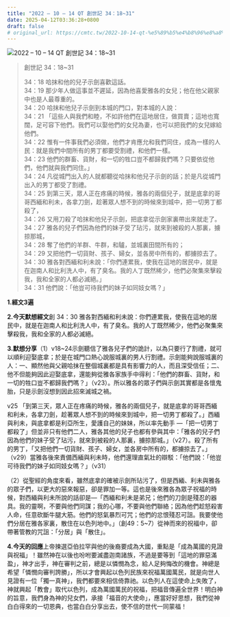 ```yaml
---
title: "2022 – 10 – 14 QT 創世記 34：18~31"
date: 2025-04-12T03:36:28+0800
draft: false
# original_url: https://cmtc.tw/2022-10-14-qt-%e5%89%b5%e4%b8%96%e8%a8%98-34%ef%bc%9a1831
---
```


![2022 – 10 – 14 QT 創世記 34：18~31](/images/qt.jpg  "2022 – 10 – 14 QT 創世記 34：18~31")

> 創世記 34：18~31
>
> 34：18 哈抹和他的兒子示劍喜歡這話。  
> 34：19 那少年人做這事並不遲延，因為他喜愛雅各的女兒；他在他父親家中也是人最尊重的。  
> 34：20 哈抹和他兒子示劍到本城的門口，對本城的人說：  
> 34：21 「這些人與我們和睦，不如許他們在這地居住，做買賣；這地也寬闊，足可容下他們。我們可以娶他們的女兒為妻，也可以把我們的女兒嫁給他們。  
> 34：22 惟有一件事我們必須做，他們才肯應允和我們同住，成為一樣的人民：就是我們中間所有的男丁都要受割禮，和他們一樣。  
> 34：23 他們的群畜、貨財，和一切的牲口豈不都歸我們嗎？只要依從他們，他們就與我們同住。」  
> 34：24 凡從城門出入的人就都聽從哈抹和他兒子示劍的話；於是凡從城門出入的男丁都受了割禮。  
> 34：25 到第三天，眾人正在疼痛的時候，雅各的兩個兒子，就是底拿的哥哥西緬和利未，各拿刀劍，趁著眾人想不到的時候來到城中，把一切男丁都殺了，  
> 34：26 又用刀殺了哈抹和他兒子示劍，把底拿從示劍家裏帶出來就走了。  
> 34：27 雅各的兒子們因為他們的妹子受了玷污，就來到被殺的人那裏，擄掠那城，  
> 34：28 奪了他們的羊群、牛群，和驢，並城裏田間所有的；  
> 34：29 又把他們一切貨財、孩子、婦女，並各房中所有的，都擄掠去了。  
> 34：30 雅各對西緬和利未說：「你們連累我，使我在這地的居民中，就是在迦南人和比利洗人中，有了臭名。我的人丁既然稀少，他們必聚集來擊殺我，我和全家的人都必滅絕。」  
> 34：31 他們說：「他豈可待我們的妹子如同妓女嗎？」

**1.經文3遍**

**2.今天默想經文**創 34：30 雅各對西緬和利未說：你們連累我，使我在這地的居民中，就是在迦南人和比利洗人中，有了臭名。我的人丁既然稀少，他們必聚集來擊殺我，我和全家的人都必滅絕。

**3.默想分享**（1）v18~24示劍聽信了雅各兒子們的詭計，以為只要行了割禮，就可以順利迎娶底拿；於是在城門口熱心說服城裏的男人行割禮。示劍能夠說服城裏的人：一、顯然他與父親哈抹在整個城裏都是具有影響力的人，而且深受信任；二、他不但能夠因此迎娶底拿，還能夠從雅各家族手中得利：「他們的群畜、貨財，和一切的牲口豈不都歸我們嗎？」（v23）。所以雅各的眾子們與示劍其實都是各懷鬼胎，只是示劍沒想到因此招來滅城之禍。

v25 「到第三天，眾人正在疼痛的時候，雅各的兩個兒子，就是底拿的哥哥西緬和利未，各拿刀劍，趁著眾人想不到的時候來到城中，把一切男丁都殺了。」西緬與利未，與底拿都是利亞所生，愛護自己的妹妹，所以率先動手 —「把一切男丁都殺了」但並非只有他們二人，雅各其他的兒子也都有參與其中：「雅各的兒子們因為他們的妹子受了玷污，就來到被殺的人那裏，擄掠那城。」（v27）。殺了所有的男丁，「又把他們一切貨財、孩子、婦女，並各房中所有的，都擄掠去了。」（v29）當雅各後來責備西緬與利未時，他們還理直氣壯的辯駁：「他們說：「他豈可待我們的妹子如同妓女嗎？」（v31）

（2）從聖經的角度來看，雖然底拿的確被示劍所玷污了，但是西緬、利未與雅各的眾子們，以更大的惡來報惡，卻是罪加一等。這也是後來雅各為眾子祝福的時候，對西緬與利未所說的話卻是—「西緬和利未是弟兄；他們的刀劍是殘忍的器具。我的靈啊，不要與他們同謀；我的心哪，不要與他們聯絡；因為他們趁怒殺害人命，任意砍斷牛腿大筋。他們的怒氣暴烈可咒；他們的忿恨殘忍可詛。我要使他們分居在雅各家裏，散住在以色列地中。」（創49：5~7）從神而來的祝福中，卻帶著管教的咒詛：「分居」與「散住」。

**4.今天的回應**上帝揀選亞伯拉罕與他的後裔要成為大國，重點是「成為萬國的見證與祝福」！雖然神在以後也吩咐要滅盡迦南諸族，不過是要等到「這地的罪惡滿盈」，神才出手，神在審判之前，總是以憐憫為念，給人足夠悔改的機會。神總是希望「憐憫向審判誇勝」，所以才會興起以色列民族來祝福萬國萬民，就是向世人見證有一位「獨一真神」，我們都要來相信倚靠祂。以色列人在這使命上失敗了，神就興起「教會」取代以色列，成為萬國萬民的祝福，把福音傳遍全世界！明白神的旨意，我們身為神的兒女們，承接「福音的大使命」，應當好好思想，我們從神白白得來的一切恩典，也當白白分享出去，使不信的世代一同蒙福！